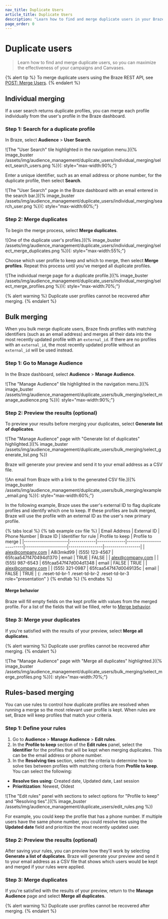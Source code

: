 ```yaml
---
nav_title: Duplicate Users
article_title: Duplicate Users
description: "Learn how to find and merge duplicate users in your Braze dashboard."
page_order: 0
---
```


# Duplicate users

> Learn how to find and merge duplicate users, so you can maximize the effectiveness of your campaigns and Canvases.

{% alert tip %}
To merge duplicate users using the Braze REST API, see [POST: Merge Users]({{site.baseurl}}/api/endpoints/user_data/post_users_merge/).
{% endalert %}

## Individual merging

If a user search returns duplicate profiles, you can merge each profile individually from the user's profile in the Braze dashboard.

### Step 1: Search for a duplicate profile

In Braze, select **Audience** > **User Search**.

![The "User Search" tile highlighted in the navigation menu.]({% image_buster /assets/img/audience_management/duplicate_users/individual_merging/select_search_users.png %}){: style="max-width:90%;"}

Enter a unique identifier, such as an email address or phone number, for the duplicate profile, then select **Search**.

![The "User Search" page in the Braze dashboard with an email entered in the search bar.]({% image_buster /assets/img/audience_management/duplicate_users/individual_merging/search_user.png %}){: style="max-width:60%;"}

### Step 2: Merge duplicates

To begin the merge process, select **Merge duplicates**.

![One of the duplicate user's profiles.]({% image_buster /assets/img/audience_management/duplicate_users/individual_merging/select_merge_duplicates.png %}){: style="max-width:55%;"}

Choose which user profile to keep and which to merge, then select **Merge profiles**. Repeat this process until you've merged all duplicate profiles.

![The individual merge page for a duplicate profile.]({% image_buster /assets/img/audience_management/duplicate_users/individual_merging/select_merge_profiles.png %}){: style="max-width:70%;"}

{% alert warning %}
Duplicate user profiles cannot be recovered after merging.
{% endalert %}

## Bulk merging

When you bulk merge duplicate users, Braze finds profiles with matching identifiers (such as an email address) and merges all their data into the most recently updated profile with an `external_id`. If there are no profiles with an `external_id`, the most recently updated profile without an `external_id` will be used instead.

### Step 1: Go to Manage Audience

In the Braze dashboard, select **Audience** > **Manage Audience**.

![The "Manage Audience" tile highlighted in the navigation menu.]({% image_buster /assets/img/audience_management/duplicate_users/bulk_merging/select_manage_audience.png %}){: style="max-width:90%;"}

### Step 2: Preview the results (optional)

To preview your results before merging your duplicates, select **Generate list of duplicates**.

![The "Manage Audience" page with "Generate list of duplicates" highlighted.]({% image_buster /assets/img/audience_management/duplicate_users/bulk_merging/select_generate_list.png %})

Braze will generate your preview and send it to your email address as a CSV file.

![An email from Braze with a link to the generated CSV file.]({% image_buster /assets/img/audience_management/duplicate_users/bulk_merging/example_email.png %}){: style="max-width:60%;"}

In the following example, Braze uses the user's external ID to flag duplicate profiles and identify which one to keep. If these profiles are bulk merged, Braze will use the profile with an external ID as the user's new primary profile.

{% tabs local %}
{% tab example csv file %}
| Email Address        | External ID | Phone Number | Braze ID                 | Identifier for rule | Profile to keep | Profile to merge |
|----------------------|-------------|--------------|--------------------------|---------------------|-----------------|------------------|
| alex@company.com     |   A8i3mkd99          |      (555) 123-4567 | 65fcaa547f470494d1370 | email               | TRUE            | FALSE            |
| alex@company.com |  |      (555) 987-6543 | 65fcaa547f47d004d1348 | email               | FALSE           | TRUE             |
| alex@company.com |   |      (555) 321-0987 | 65fcaa547f47d0049135c | email               | FALSE           | TRUE             |
{: .reset-td-br-1 .reset-td-br-2 .reset-td-br-3 role="presentation" }
{% endtab %}
{% endtabs %}

#### Merge behavior

Braze will fill empty fields on the kept profile with values from the merged profile. For a list of the fields that will be filled, refer to [Merge behavior]({{site.baseurl}}/api/endpoints/user_data/post_users_merge/#merge-behavior).

### Step 3: Merge your duplicates

If you're satisfied with the results of your preview, select **Merge all duplicates**.

{% alert warning %}
Duplicate user profiles cannot be recovered after merging.
{% endalert %}

![The "Manage Audience" page with "Merge all duplicates" highlighted.]({% image_buster /assets/img/audience_management/duplicate_users/bulk_merging/select_merge_profiles.png %}){: style="max-width:70%;"}

## Rules-based merging

You can use rules to control how duplicate profiles are resolved when running a merge so the most relevant user profile is kept. When rules are set, Braze will keep profiles that match your criteria.

### Step 1: Define your rules

1. Go to **Audience** > **Manage Audience** > **Edit rules**.
2. In the **Profile to keep** section of the **Edit rules** panel, select the **Identifier** for the profiles that will be kept when merging duplicates. This can be the email address or phone number.
3. In the **Resolving ties** section, select the criteria to determine how to solve ties between profiles with matching criteria from **Profile to keep**. You can select the following:<br>
- **Resolve ties using**: Created date, Updated date, Last session
- **Prioritization**: Newest, Oldest

![The "Edit rules" panel with sections to select options for "Profile to keep" and "Resolving ties".]({% image_buster /assets/img/audience_management/duplicate_users/edit_rules.png %})

For example, you could keep the profile that has a phone number. If multiple users have the same phone number, you could resolve ties using the **Updated date** field and prioritize the most recently updated user.

### Step 2: Preview the results (optional)

After saving your rules, you can preview how they'll work by selecting **Generate a list of duplicates**. Braze will generate your preview and send it to your email address as a CSV file that shows which users would be kept and merged if your rules were applied. 

### Step 3: Merge duplicates

If you're satisfied with the results of your preview, return to the **Manage Audience** page and select **Merge all duplicates**.

{% alert warning %}
Duplicate user profiles cannot be recovered after merging.
{% endalert %}
